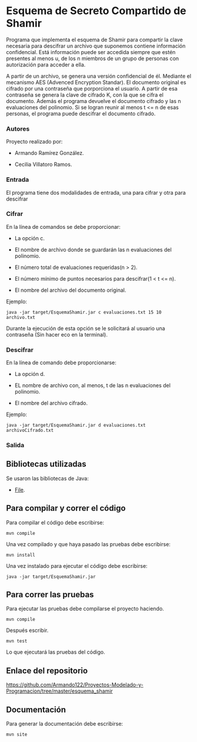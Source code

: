 # Esquema de Secreto Compartido de Shamir

Programa que implementa el esquema de Shamir para compartir la clave necesaria para descifrar un archivo que suponemos contiene información confidencial. Está información puede ser accedida siempre que estén presentes al menos u, de los n miembros de un grupo de personas con autorización para acceder a ella.

A partir de un archivo, se genera una versión confidencial de él. Mediante el mecanismo AES (Advenced Encryption Standar). El documento original es cifrado por una contraseña que porporciona el usuario. A partir de esa contraseña se genera la clave de cifrado K, con la que se cifra el documento. Además el programa devuelve el documento cifrado y las n evaluaciones del polinomio. Si se logran reunir al menos t <= n de esas personas, el programa puede descifrar el documento cifrado.

### Autores

Proyecto realizado por:

* Armando Ramírez González.

* Cecilia Villatoro Ramos.

### Entrada

El programa tiene dos modalidades de entrada, una para cifrar y otra para descifrar

### Cifrar

En la línea de comandos se debe proporcionar:
* La opción c.

* El nombre de archivo donde se guardarán las n evaluaciones del polinomio.

* El número total de evaluaciones requeridas(n > 2).

* El número mínimo de puntos necesarios para descifrar(1 < t <= n).

* El nombre del archivo del documento original.

Ejemplo:

```
java -jar target/EsquemaShamir.jar c evaluaciones.txt 15 10 archivo.txt
```

Durante la ejecución de esta opción se le solicitará al usuario una contraseña (Sin hacer eco en la terminal).

### Descifrar

En la línea de comando debe proporcionarse:

* La opción d.

* EL nombre de archivo con, al menos, t de las n evaluaciones del polinomio.

* El nombre del archivo cifrado.

Ejemplo:

```
java -jar target/EsquemaShamir.jar d evaluaciones.txt archivoCifrado.txt
```

### Salida


## Bibliotecas utilizadas

Se usaron las bibliotecas de Java:

* [File](https://docs.oracle.com/javase/7/docs/api/java/io/File.html).

## Para compilar y correr el código

Para compilar el código debe escribirse:

```
mvn compile
```

Una vez compilado y que haya pasado las pruebas debe escribirse:

```
mvn install
```

Una vez instalado para ejecutar el código debe escribirse:

```
java -jar target/EsquemaShamir.jar
```

## Para correr las pruebas

Para ejecutar las pruebas debe compilarse el proyecto haciendo.

```
mvn compile
```

Después escribir.

```
mvn test
```

Lo que ejecutará las pruebas del código.

## Enlace del repositorio

https://github.com/Armando122/Proyectos-Modelado-y-Programacion/tree/master/esquema_shamir

## Documentación

Para generar la documentación debe escribirse:

```
mvn site
```





